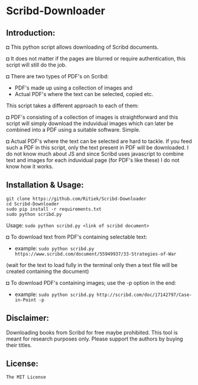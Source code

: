 # Scribd-Downloader

## Introduction:

◘ This python script allows downloading of Scribd documents.

◘ It does not matter if the pages are blurred or require authentication, this script will still do the job.

◘ There are two types of PDF's on Scribd:

- PDF's made up using a collection of images and
- Actual PDF's where the text can be selected, copied etc.

This script takes a different approach to each of them:

◘ PDF's consisting of a collection of images is straightforward and this script will simply download the induvidual images which can later be combined into a PDF using a suitable software. Simple.

◘ Actual PDF's where the text can be selected are hard to tackle. If you feed such a PDF in this script, only the text present in PDF will be downloaded. I do not know much about JS and since Scribd uses javascript to combine text and images for each induvidual page (for PDF's like these) I do not know how it works.

## Installation & Usage:

```
git clone https://github.com/Ritiek/Scribd-Downloader
cd Scribd-Downloader
sudo pip install -r requirements.txt
sudo python scribd.py
```

Usage: `sudo python scribd.py <link of scribd document>`

◘ To download text from PDF's containing selectable text:
- example: `sudo python scribd.py https://www.scribd.com/document/55949937/33-Strategies-of-War`

(wait for the text to load fully in the terminal only then a text file will be created containing the document)

◘ To download PDF's containing images; use the -p option in the end:
- example: `sudo python scribd.py http://scribd.com/doc/17142797/Case-in-Point -p`

## Disclaimer:

Downloading books from Scribd for free maybe prohibited. This tool is meant for research purposes only. Please support the authors by buying their titles.

## License:

`The MIT License`
